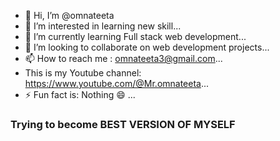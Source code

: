 - 👋 Hi, I’m @omnateeta
- 👀 I’m interested in learning new skill...
- 🌱 I’m currently learning Full stack web development...
- 💞️ I’m looking to collaborate on web development projects...
- 📫 How to reach me : omnateeta3@gmail.com...
-  This is my Youtube channel: https://www.youtube.com/@Mr.omnateeta...
- ⚡ Fun fact is: Nothing 😄 ...
 <h3>Trying to become BEST VERSION OF MYSELF</h3>

<!---
omnateeta/omnateeta is a ✨ special ✨ repository because its `README.md` (this file) appears on your GitHub profile.
You can click the Preview link to take a look at your changes.
--->
